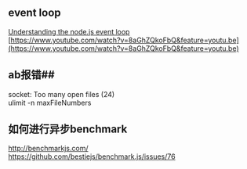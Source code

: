## event loop
[Understanding the node.js event loop](http://blog.mixu.net/2011/02/01/understanding-the-node-js-event-loop/)  
[https://www.youtube.com/watch?v=8aGhZQkoFbQ&feature=youtu.be](https://www.youtube.com/watch?v=8aGhZQkoFbQ&feature=youtu.be)  

## ab报错##
socket: Too many open files (24)  
ulimit -n maxFileNumbers  

## 如何进行异步benchmark
http://benchmarkjs.com/  
https://github.com/bestiejs/benchmark.js/issues/76  